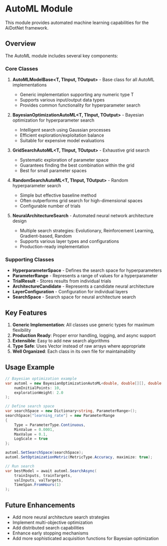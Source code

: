 # AutoML Module

This module provides automated machine learning capabilities for the AiDotNet framework.

## Overview

The AutoML module includes several key components:

### Core Classes

1. **AutoMLModelBase<T, TInput, TOutput>** - Base class for all AutoML implementations
   - Generic implementation supporting any numeric type T
   - Supports various input/output data types
   - Provides common functionality for hyperparameter search

2. **BayesianOptimizationAutoML<T, TInput, TOutput>** - Bayesian optimization for hyperparameter search
   - Intelligent search using Gaussian processes
   - Efficient exploration/exploitation balance
   - Suitable for expensive model evaluations

3. **GridSearchAutoML<T, TInput, TOutput>** - Exhaustive grid search
   - Systematic exploration of parameter space
   - Guarantees finding the best combination within the grid
   - Best for small parameter spaces

4. **RandomSearchAutoML<T, TInput, TOutput>** - Random hyperparameter search
   - Simple but effective baseline method
   - Often outperforms grid search for high-dimensional spaces
   - Configurable number of trials

5. **NeuralArchitectureSearch<T>** - Automated neural network architecture design
   - Multiple search strategies: Evolutionary, Reinforcement Learning, Gradient-based, Random
   - Supports various layer types and configurations
   - Production-ready implementation

### Supporting Classes

- **HyperparameterSpace** - Defines the search space for hyperparameters
- **ParameterRange** - Represents a range of values for a hyperparameter
- **TrialResult** - Stores results from individual trials
- **ArchitectureCandidate<T>** - Represents a candidate neural architecture
- **LayerConfiguration<T>** - Configuration for individual layers
- **SearchSpace<T>** - Search space for neural architecture search

## Key Features

1. **Generic Implementation**: All classes use generic types for maximum flexibility
2. **Production Ready**: Proper error handling, logging, and async support
3. **Extensible**: Easy to add new search algorithms
4. **Type Safe**: Uses Vector<T> instead of raw arrays where appropriate
5. **Well Organized**: Each class in its own file for maintainability

## Usage Example

```csharp
// Bayesian optimization example
var automl = new BayesianOptimizationAutoML<double, double[][], double[]>(
    numInitialPoints: 10,
    explorationWeight: 2.0
);

// Define search space
var searchSpace = new Dictionary<string, ParameterRange>();
searchSpace["learning_rate"] = new ParameterRange
{
    Type = ParameterType.Continuous,
    MinValue = 0.0001,
    MaxValue = 0.1,
    LogScale = true
};

automl.SetSearchSpace(searchSpace);
automl.SetOptimizationMetric(MetricType.Accuracy, maximize: true);

// Run search
var bestModel = await automl.SearchAsync(
    trainInputs, trainTargets,
    valInputs, valTargets,
    TimeSpan.FromHours(1)
);
```

## Future Enhancements

- Add more neural architecture search strategies
- Implement multi-objective optimization
- Add distributed search capabilities
- Enhance early stopping mechanisms
- Add more sophisticated acquisition functions for Bayesian optimization